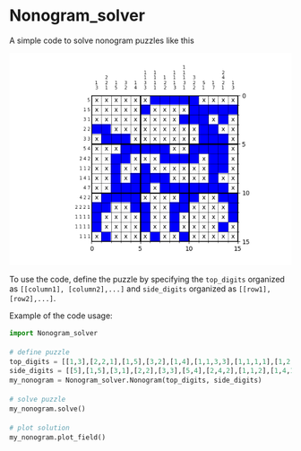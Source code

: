 # Nonogram_solver
A simple code to solve nonogram puzzles like this

<img src="Example_solution.png" alt="drawing" width="600"/>

To use the code, define the puzzle by specifying the `top_digits` organized as `[[column1], [column2],...]` and `side_digits` organized as `[[row1], [row2],...]`.

Example of the code usage:
```python
import Nonogram_solver

# define puzzle
top_digits = [[1,3],[2,2,1],[1,5],[3,2],[1,4],[1,1,3,3],[1,1,1,1],[1,2,2],[1,1,1,3],[1,1,1,3,1],[3,2,2],[5,1],[1,7],[2,4,2,1],[1,3]]
side_digits = [[5],[1,5],[3,1],[2,2],[3,3],[5,4],[2,4,2],[1,1,2],[1,4,1],[4,7],[4,2,2],[2,2,2,1],[1,1,1,1],[1,1,1,1],[1,1,1]]
my_nonogram = Nonogram_solver.Nonogram(top_digits, side_digits)

# solve puzzle
my_nonogram.solve()

# plot solution
my_nonogram.plot_field()
```


